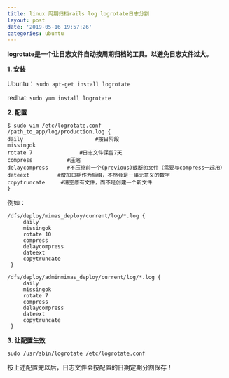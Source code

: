 ```yaml
---
title: linux 周期归档rails log logrotate日志分割
layout: post
date: '2019-05-16 19:57:26'
categories: ubuntu
---
```


**logrotate是一个让日志文件自动按周期归档的工具。以避免日志文件过大。**

**1. 安装**

Ubuntu： `sudo apt-get install logrotate`

redhat:  `sudo yum install logrotate`

**2. 配置**

```
$ sudo vim /etc/logrotate.conf
/path_to_app/log/production.log {
daily                       #按日阶段
missingok
rotate 7               #日志文件保留7天
compress           #压缩
delaycompress      #不压缩前一个(previous)截断的文件（需要与compress一起用）
dateext         #增加日期作为后缀，不然会是一串无意义的数字
copytruncate     #清空原有文件，而不是创建一个新文件
}
```

例如：

```
/dfs/deploy/mimas_deploy/current/log/*.log {
     daily
     missingok
     rotate 10
     compress
     delaycompress
     dateext
     copytruncate
 }
```


```
/dfs/deploy/adminmimas_deploy/current/log/*.log {
     daily
     missingok
     rotate 7
     compress
     delaycompress
     dateext
     copytruncate
 }
```

**3. 让配置生效**

`sudo /usr/sbin/logrotate /etc/logrotate.conf`

按上述配置完以后，日志文件会按配置的日期定期分割保存！
